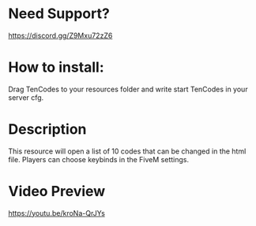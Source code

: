 # Need Support?
https://discord.gg/Z9Mxu72zZ6
# How to install:
Drag TenCodes to your resources folder and write start TenCodes in your server cfg.

# Description
This resource will open a list of 10 codes that can be changed in the html file. Players can choose keybinds in the FiveM settings.

# Video Preview
https://youtu.be/kroNa-QrJYs
